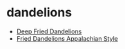 # dandelions

 * [Deep Fried Dandelions](index/d/deep-fried-dandelions.json)
 * [Fried Dandelions Appalachian Style](index/f/fried-dandelions-appalachian-style.json)
